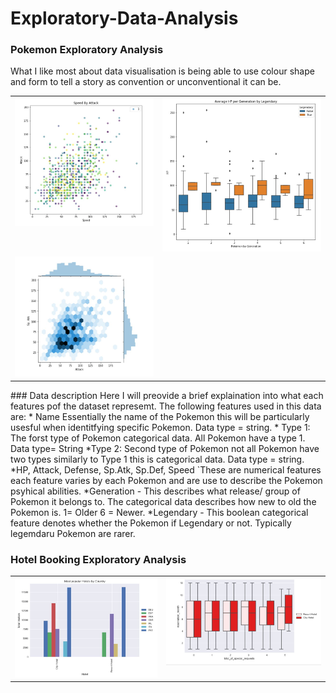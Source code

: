 # Exploratory-Data-Analysis

### Pokemon Exploratory Analysis
What I like most about data visualisation is being able to use colour shape and form to tell a story as convention or unconventional it can be.

<table>
  <tr>
    <td valign="top"><img src="https://github.com/dwellin98/Exploratory-Data-Analysis/blob/master/images/PokemonEDA1.JPG" width=100% height=50%>
    <td valign="top"><img src="https://github.com/dwellin98/Exploratory-Data-Analysis/blob/master/images/PokemonEDA2.JPG" width=100% height=45%>
  </tr>
  <tr>
    <td valign="top"><img src="https://github.com/dwellin98/Exploratory-Data-Analysis/blob/master/images/PokemonEDA3.JPG" width=100% height=50%>
  </tr>
 </table>
 ### Data description
 Here I will preovide a brief explaination into what each features pof the dataset represemt.
 The following features used in this data are:
 *  Name
    Essentially the name of the Pokemon this will be particularly usesful when identitfying specific Pokemon. Data type = string.
 *  Type 1:
    The forst type of Pokemon categorical data. All Pokemon have a type 1. Data type= String
 *Type 2:
    Second type of Pokemon not all Pokemon have two types similarly to Type 1 this is categorical data. Data type = string.
 *HP,	Attack,	Defense,	Sp.Atk,	Sp.Def,	Speed
  `These are numerical features each feature varies by each Pokemon and are use to describe the Pokemon psyhical abilities.
 *Generation
    - This describes what release/ group of Pokemon it belongs to. The categorical data describes how new to old the Pokemon is. 1= Older 6 = Newer.
 *Legendary
    - This boolean categorical feature denotes whether the Pokemon if Legendary or not. Typically legemdaru Pokemon are rarer.
 


### Hotel Booking Exploratory Analysis
<table>
  <tr>
     <td valign="top"><img src="https://github.com/dwellin98/Exploratory-Data-Analysis/blob/master/images/Popular By Country.JPG" width=100% height=60%>
     <td valign="top"><img src="https://github.com/dwellin98/Exploratory-Data-Analysis/blob/master/images/Boxplot Special.JPG" width=100% height=60%>
  </tr>
 </table>






